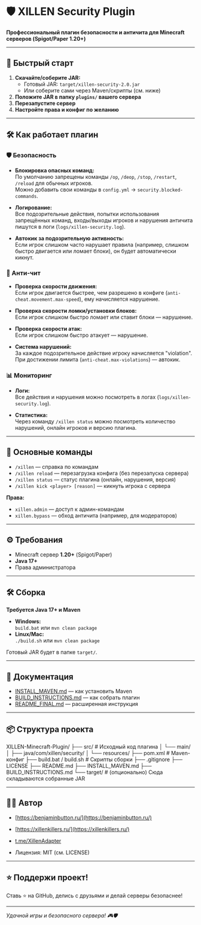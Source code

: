 # 🛡️ XILLEN Security Plugin

**Профессиональный плагин безопасности и античита для Minecraft серверов (Spigot/Paper 1.20+)**

---

## 🚀 Быстрый старт

1. **Скачайте/соберите JAR:**  
   - Готовый JAR: `target/xillen-security-2.0.jar`
   - Или соберите сами через Maven/скрипты (см. ниже)
2. **Положите JAR в папку `plugins/` вашего сервера**
3. **Перезапустите сервер**
4. **Настройте права и конфиг по желанию**

---

## 🛠️ Как работает плагин

### 🛡️ Безопасность

- **Блокировка опасных команд:**  
  По умолчанию запрещены команды `/op`, `/deop`, `/stop`, `/restart`, `/reload` для обычных игроков.  
  Можно добавить свои команды в `config.yml` → `security.blocked-commands`.

- **Логирование:**  
  Все подозрительные действия, попытки использования запрещённых команд, входы/выходы игроков и нарушения античита пишутся в логи (`logs/xillen-security.log`).

- **Автокик за подозрительную активность:**  
  Если игрок слишком часто нарушает правила (например, слишком быстро двигается или ломает блоки), он будет автоматически кикнут.

### 🚨 Анти-чит

- **Проверка скорости движения:**  
  Если игрок двигается быстрее, чем разрешено в конфиге (`anti-cheat.movement.max-speed`), ему начисляется нарушение.

- **Проверка скорости ломки/установки блоков:**  
  Если игрок слишком быстро ломает или ставит блоки — нарушение.

- **Проверка скорости атак:**  
  Если игрок слишком быстро атакует — нарушение.

- **Система нарушений:**  
  За каждое подозрительное действие игроку начисляется "violation".  
  При достижении лимита (`anti-cheat.max-violations`) — автокик.

### 📊 Мониторинг

- **Логи:**  
  Все действия и нарушения можно посмотреть в логах (`logs/xillen-security.log`).

- **Статистика:**  
  Через команду `/xillen status` можно посмотреть количество нарушений, онлайн игроков и версию плагина.

---

## 📝 Основные команды

- `/xillen` — справка по командам
- `/xillen reload` — перезагрузка конфига (без перезапуска сервера)
- `/xillen status` — статус плагина (онлайн, нарушения, версия)
- `/xillen kick <player> [reason]` — кикнуть игрока с сервера

**Права:**  
- `xillen.admin` — доступ к админ-командам  
- `xillen.bypass` — обход античита (например, для модераторов)

---

## ⚙️ Требования

- Minecraft сервер **1.20+** (Spigot/Paper)
- **Java 17+**
- Права администратора

---

## 🛠️ Сборка

**Требуется Java 17+ и Maven**

- **Windows:**  
  `build.bat` или `mvn clean package`
- **Linux/Mac:**  
  `./build.sh` или `mvn clean package`

Готовый JAR будет в папке `target/`.

---

## 📄 Документация

- [INSTALL_MAVEN.md](INSTALL_MAVEN.md) — как установить Maven
- [BUILD_INSTRUCTIONS.md](BUILD_INSTRUCTIONS.md) — как собрать плагин
- [README_FINAL.md](README_FINAL.md) — расширенная инструкция

---

## 📦 Структура проекта
XILLEN-Minecraft-Plugin/
├── src/ # Исходный код плагина
│ └── main/
│ ├── java/com/xillen/security/
│ └── resources/
├── pom.xml # Maven-конфиг
├── build.bat / build.sh # Скрипты сборки
├── .gitignore
├── LICENSE
├── README.md
├── INSTALL_MAVEN.md
├── BUILD_INSTRUCTIONS.md
└── target/ # (опционально) Сюда складываются собранные JAR



---

## 🧑‍💻 Автор

- [https://benjaminbutton.ru/](https://benjaminbutton.ru/)
- [https://xillenkillers.ru/](https://xillenkillers.ru/)
- [t.me/XillenAdapter](https://t.me/XillenAdapter)

- Лицензия: MIT (см. LICENSE)

---

## ⭐️ Поддержи проект!  
Ставь ⭐️ на GitHub, делись с друзьями и делай серверы безопаснее!

---

*Удачной игры и безопасного сервера! 🎮🛡️*
